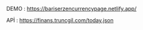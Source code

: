 
DEMO : https://bariserzencurrencypage.netlify.app/


APİ : https://finans.truncgil.com/today.json
      

